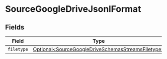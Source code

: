 # SourceGoogleDriveJsonlFormat


## Fields

| Field                                                                                                                | Type                                                                                                                 | Required                                                                                                             | Description                                                                                                          |
| -------------------------------------------------------------------------------------------------------------------- | -------------------------------------------------------------------------------------------------------------------- | -------------------------------------------------------------------------------------------------------------------- | -------------------------------------------------------------------------------------------------------------------- |
| `filetype`                                                                                                           | [Optional\<SourceGoogleDriveSchemasStreamsFiletype>](../../models/shared/SourceGoogleDriveSchemasStreamsFiletype.md) | :heavy_minus_sign:                                                                                                   | N/A                                                                                                                  |